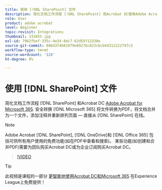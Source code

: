 ```yaml
---
title: 使用 [!DNL SharePoint] 文件
description: 简化文档工作流程 [!DNL SharePoint] 和Acrobat DC使用Adobe Acrobat [!DNL Microsoft 365]
role: User
product: adobe acrobat
level: Beginner
topic-revisit: Integrations
thumbnail: 331855.jpg
exl-id: 7962fbef-335c-4e34-8dc7-62d55f12338e
source-git-commit: 886d374b81979e8927bc823cbcb4d312222797c5
workflow-type: tm+mt
source-wordcount: '124'
ht-degree: 0%

---
```


# 使用 [!DNL SharePoint] 文件

简化文档工作流程 [!DNL SharePoint] 和Acrobat DC [Adobe Acrobat for Microsoft 365](https://appsource.microsoft.com/en-us/product/web-apps/adobeinc.adobe-document-cloud-pdf?tab=Overview). 安全转换 [!DNL Microsoft 365] 将文件转换为PDF，将文档合并为一个文件，添加注释并重新排列页面 — 直接从 [!DNL SharePoint] 在线。

>[!NOTE]
>
>Adobe Acrobat [!DNL SharePoint], [!DNL OneDrive]和 [!DNL Office 365] 包括可供所有用户使用的免费功能(如在PDF中查看和搜索)。 某些功能(如创建和合并PDF)需要为团队购买Acrobat DC或为企业订阅购买Acrobat DC。

>[!VIDEO](https://video.tv.adobe.com/v/331855?hidetitle=true)

>[!TIP]
>
>此视频是课程的一部分 [更智能地使用Acrobat DC和Microsoft 365](https://experienceleague.adobe.com/?recommended=Acrobat-U-1-2021.microsoft365) 在Experience League上免费提供！
